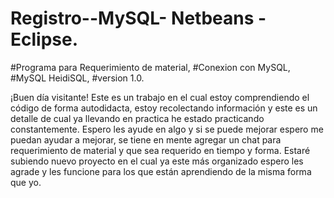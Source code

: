 # Registro--MySQL- Netbeans - Eclipse. 
#Programa para Requerimiento de material,
#Conexion con MySQL,
#MySQL HeidiSQL,
#version 1.0.


¡Buen día visitante!
Este es un trabajo en el cual estoy comprendiendo el código de forma autodidacta, estoy recolectando información y este es un detalle de cual ya llevando en practica he estado practicando constantemente.
Espero les ayude en algo y si se puede mejorar espero me puedan ayudar a mejorar, se tiene en mente agregar un chat para requerimiento de material y que sea requerido en tiempo y forma. 
Estaré subiendo nuevo proyecto en el cual ya este más organizado  espero les agrade y les funcione para los que están aprendiendo de la misma forma que yo.
